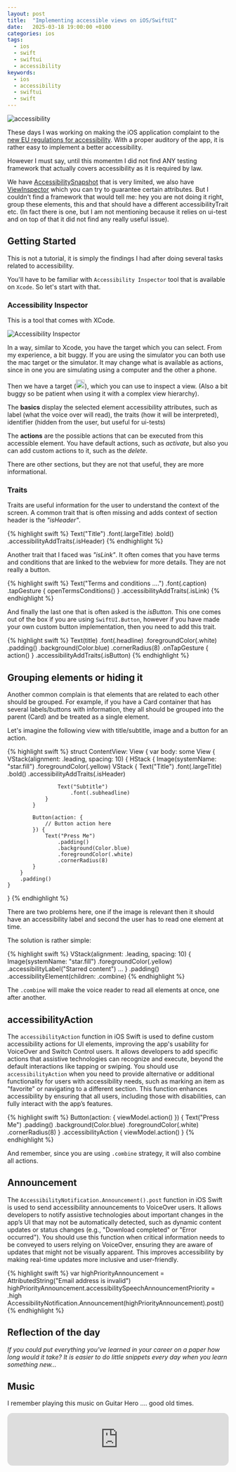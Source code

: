 ```yaml
---
layout: post
title:  "Implementing accessible views on iOS/SwiftUI"
date:   2025-03-18 19:00:00 +0100
categories: ios
tags:
  - ios
  - swift
  - swiftui
  - accessibility
keywords:
  - ios
  - accessibility
  - swiftui
  - swift
---
```


![accessibility](https://i.postimg.cc/Ls73wNMZ/accessibility-og.jpg)

These days I was working on making the iOS application complaint to the [new EU regulations for accessibility](https://commission.europa.eu/strategy-and-policy/policies/justice-and-fundamental-rights/disability/union-equality-strategy-rights-persons-disabilities-2021-2030/european-accessibility-act_en). With a proper auditory of the app, it is rather easy to implement a better accessibility.

However I must say, until this momentm I did not find ANY testing framework that actually covers accessibility as it is required by law.

We have [AccessibilitySnapshot](https://github.com/cashapp/AccessibilitySnapshot) that is very limited, we also have [ViewInspector](https://github.com/nalexn/ViewInspector) which you can try to guarantee certain attributes. But I couldn't find a framework that would tell me: hey you are not doing it right, group these elements, this and that should have a different accessibilityTrait etc. (In fact there is one, but I am not mentioning because it relies on ui-test and on top of that it did not find any really useful issue).

<!-- more -->

## Getting Started

This is not a tutorial, it is simply the findings I had after doing several tasks related to accessibility.

You'll have to be familiar with `Accessibility Inspector` tool that is available on `Xcode`. So let's start with that.

### Accessibility Inspector

This is a tool that comes with XCode.

![Accessibility Inspector](https://i.postimg.cc/25Yq76p3/Screenshot-2025-03-20-at-20-50-36.png)

In a way, similar to Xcode, you have the target which you can select. From my experience, a bit buggy. If you are using the simulator you can both use the mac target or the simulator. It may change what is available as actions, since in one you are simulating using a computer and the other a phone.

Then we have a target (<img src="https://i.postimg.cc/1tCfSr8N/Screenshot-2025-03-20-at-20-53-51.png" height="20">), which you can use to inspect a view. (Also a bit buggy so be patient when using it with a complex view hierarchy).

The **basics** display the selected element accessibility attributes, such as label (what the voice over will read), the traits (how it will be interpreted), identifier (hidden from the user, but useful for ui-tests)

The **actions** are the possible actions that can be executed from this accessible element. You have default actions, such as *activate*, but also you can add custom actions to it, such as the *delete*.

There are other sections, but they are not that useful, they are more informational.

### Traits

Traits are useful information for the user to understand the context of the screen. A common trait that is often missing and adds context of section header is the *"isHeader"*.

{% highlight swift %}
Text("Title")
  .font(.largeTitle)
  .bold()
  .accessibilityAddTraits(.isHeader)
{% endhighlight %}

Another trait that I faced was *"isLink"*. It often comes that you have terms and conditions that are linked to the webview for more details. They are not really a button.

{% highlight swift %}
Text("Terms and conditions ....")
  .font(.caption)
  .tapGesture { openTermsConditions() }
  .accessibilityAddTraits(.isLink)
{% endhighlight %}

And finally the last one that is often asked is the *isButton*. This one comes out of the box if you are using `SwiftUI.Button`, however if you have made your own custom button implementation, then you need to add this trait.

{% highlight swift %}
Text(title)
  .font(.headline)
  .foregroundColor(.white)
  .padding()
  .background(Color.blue)
  .cornerRadius(8)
  .onTapGesture { action() }
  .accessibilityAddTraits(.isButton)
{% endhighlight %}

## Grouping elements or hiding it

Another common complain is that elements that are related to each other should be grouped. For example, if you have a Card container that has several labels/buttons with information, they all should be grouped into the parent (Card) and be treated as a single element.

Let's imagine the following view with title/subtitle, image and a button for an action.

{% highlight swift %}
struct ContentView: View {
    var body: some View {
        VStack(alignment: .leading, spacing: 10) {
            HStack {
                Image(systemName: "star.fill")
                    .foregroundColor(.yellow)
                VStack {
                    Text("Title")
                        .font(.largeTitle)
                        .bold()
                        .accessibilityAddTraits(.isHeader)

                    Text("Subtitle")
                        .font(.subheadline)
                }
            }

            Button(action: {
                // Button action here
            }) {
                Text("Press Me")
                    .padding()
                    .background(Color.blue)
                    .foregroundColor(.white)
                    .cornerRadius(8)
            }
        }
        .padding()
    }
}
{% endhighlight %}

There are two problems here, one if the image is relevant then it should have an accessibility label and second the user has to read one element at time.

The solution is rather simple:

{% highlight swift %}
VStack(alignment: .leading, spacing: 10) {
    Image(systemName: "star.fill")
        .foregroundColor(.yellow)
        .accessibilityLabel("Starred content")
    ...
}
.padding()
.accessibilityElement(children: .combine)
{% endhighlight %}

The `.combine` will make the voice reader to read all elements at once, one after another.

## accessibilityAction

The `accessibilityAction` function in iOS Swift is used to define custom accessibility actions for UI elements, improving the app's usability for VoiceOver and Switch Control users. It allows developers to add specific actions that assistive technologies can recognize and execute, beyond the default interactions like tapping or swiping. You should use `accessibilityAction` when you need to provide alternative or additional functionality for users with accessibility needs, such as marking an item as "favorite" or navigating to a different section. This function enhances accessibility by ensuring that all users, including those with disabilities, can fully interact with the app’s features.

{% highlight swift %}
Button(action: {
    viewModel.action()
}) {
    Text("Press Me")
        .padding()
        .background(Color.blue)
        .foregroundColor(.white)
        .cornerRadius(8)
}
.accessibilityAction {
    viewModel.action()
}
{% endhighlight %}

And remember, since you are using `.combine` strategy, it will also combine all actions.

## Announcement

The `AccessibilityNotification.Announcement().post` function in iOS Swift is used to send accessibility announcements to VoiceOver users. It allows developers to notify assistive technologies about important changes in the app’s UI that may not be automatically detected, such as dynamic content updates or status changes (e.g., "Download completed" or "Error occurred"). You should use this function when critical information needs to be conveyed to users relying on VoiceOver, ensuring they are aware of updates that might not be visually apparent. This improves accessibility by making real-time updates more inclusive and user-friendly.

{% highlight swift %}
var highPriorityAnnouncement = AttributedString("Email address is invalid")
highPriorityAnnouncement.accessibilitySpeechAnnouncementPriority = .high
AccessibilityNotification.Announcement(highPriorityAnnouncement).post()
{% endhighlight %}

## Reflection of the day

*If you could put everything you've learned in your career on a paper how long would it take? It is easier to do little snippets every day when you learn something new...*

## Music

I remember playing this music on Guitar Hero .... good old times.

<iframe style="border-radius:12px" src="https://open.spotify.com/embed/track/0FLBNqc5oAiTt4J2e3fe3y?utm_source=generator" width="100%" height="120" frameBorder="0" allowfullscreen="" allow="autoplay; clipboard-write; encrypted-media; fullscreen; picture-in-picture" loading="lazy"></iframe>
